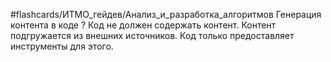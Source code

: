 #flashcards/ИТМО_гейдев/Анализ_и_разработка_алгоритмов 
Генерация контента в коде
?
Код не должен содержать контент. Контент подгружается из внешних источников. Код только предоставляет инструменты для этого.